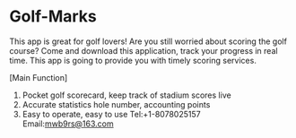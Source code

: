 # Golf-Marks
This app is great for golf lovers! Are you still worried about scoring the golf course? Come and download this application, track your progress in real time. This app is going to provide you with timely scoring services.

[Main Function]
1. Pocket golf scorecard, keep track of stadium scores live
2. Accurate statistics hole number, accounting points
3. Easy to operate, easy to use
Tel:+1-8078025157
Email:mwb9rs@163.com
